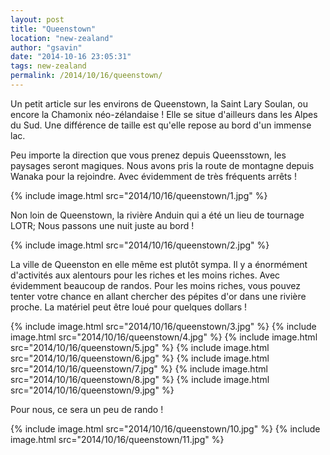 ```yaml
---
layout: post
title: "Queenstown"
location: "new-zealand"
author: "gsavin"
date: "2014-10-16 23:05:31"
tags: new-zealand
permalink: /2014/10/16/queenstown/
---
```

Un petit article sur les environs de Queenstown, la Saint Lary Soulan, ou encore la Chamonix
néo-zélandaise ! Elle se situe d'ailleurs dans les Alpes du Sud. Une différence de taille est qu'elle
repose au bord d'un immense lac.

Peu importe la direction que vous prenez depuis Queensstown, les paysages seront magiques. Nous avons
pris la route de montagne depuis Wanaka pour la rejoindre. Avec évidemment de très fréquents arrêts !

{% include image.html src="2014/10/16/queenstown/1.jpg" %}

Non loin de Queenstown, la rivière Anduin qui a été un lieu de tournage LOTR; Nous passons une nuit
juste au bord !

{% include image.html src="2014/10/16/queenstown/2.jpg" %}

La ville de Queenston en elle même est plutôt sympa. Il y a énormément d'activités aux alentours pour
les riches et les moins riches. Avec évidemment beaucoup de randos. Pour les moins riches, vous
pouvez tenter votre chance en allant chercher des pépites d'or dans une rivière proche. La matériel
peut être loué pour quelques dollars !

{% include image.html src="2014/10/16/queenstown/3.jpg" %}
{% include image.html src="2014/10/16/queenstown/4.jpg" %}
{% include image.html src="2014/10/16/queenstown/5.jpg" %}
{% include image.html src="2014/10/16/queenstown/6.jpg" %}
{% include image.html src="2014/10/16/queenstown/7.jpg" %}
{% include image.html src="2014/10/16/queenstown/8.jpg" %}
{% include image.html src="2014/10/16/queenstown/9.jpg" %}

Pour nous, ce sera un peu de rando !

{% include image.html src="2014/10/16/queenstown/10.jpg" %}
{% include image.html src="2014/10/16/queenstown/11.jpg" %}
